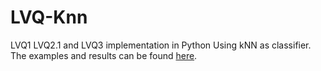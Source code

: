 # LVQ-Knn
LVQ1 LVQ2.1 and LVQ3 implementation in Python Using kNN as classifier.
The examples and results can be found [here](https://github.com/Andre-dam/LVQ-Knn/blob/master/LVQ-notebook.ipynb).

